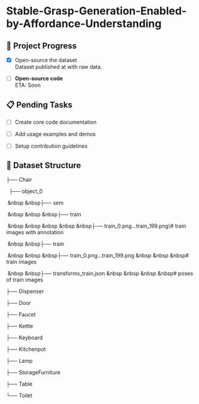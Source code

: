 # Stable-Grasp-Generation-Enabled-by-Affordance-Understanding

## 🚀 Project Progress  

- [x] Open-source the dataset  
  Dataset published at   with raw data.

- [ ] **Open-source code**  
  ETA: Soon

  

## 📋 Pending Tasks  

- [ ] Create core code documentation  

- [ ] Add usage examples and demos  

- [ ] Setup contribution guidelines  

  

## 📂 Dataset Structure  

├── Chair

&nbsp;&nbsp;├── object_0

&nbsp;&nbsp&nbsp;&nbsp├── sem

​&nbsp;&nbsp&nbsp;&nbsp&nbsp;&nbsp├── train

&nbsp;&nbsp&nbsp;&nbsp&nbsp;&nbsp&nbsp;&nbsp&nbsp;&nbsp​├── train_0.png...train_199.png\\# train images with annotation

​&nbsp;&nbsp&nbsp;&nbsp├── train

&nbsp;&nbsp&nbsp;&nbsp&nbsp;&nbsp├── train_0.png...train_199.png&nbsp;&nbsp&nbsp;&nbsp&nbsp;&nbsp# train images 

&nbsp;&nbsp&nbsp;&nbsp├── transforms_train.json&nbsp;&nbsp&nbsp;&nbsp&nbsp;&nbsp&nbsp;&nbsp# poses of train images 

├── Dispenser

├── Door

├── Faucet

├── Kettle

├── Keyboard

├── Kitchenpot

├── Lamp

├── StorageFurniture

├── Table

└── Toilet
